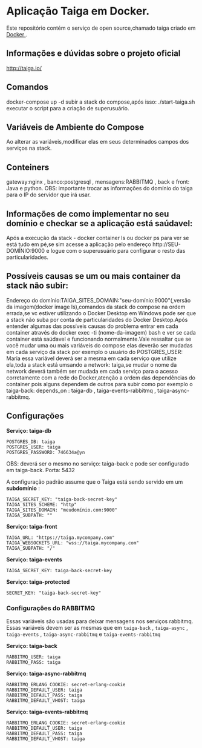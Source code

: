 #  Aplicação Taiga em Docker.

Este repositório contém o serviço de open source,chamado taiga criado em [ Docker ](https://www.docker.com/).

##  Informações e dúvidas sobre o projeto oficial

http://taiga.io/

##  Comandos

docker-compose up -d subir a stack do compose,após isso:
./start-taiga.sh
executar o script para a criação de superusuário.

## Variáveis de Ambiente do Compose

Ao alterar as variáveis,modificar elas em seus determinados campos dos serviços na stack.

## Conteiners 

gateway:nginx , banco:postgresql , mensagens:RABBITMQ , back e front: Java e python.
OBS: importante trocar as informações do domínio do taiga para o IP do servidor que irá usar.

## Informações de como implementar no seu domínio e checkar se a aplicação está saúdavel:

Após a execução da stack - docker container ls ou docker ps para ver se está tudo em pé,se sim acesse a aplicação
pelo endereço http://SEU-DOMÍNIO:9000 e logue com o superusuário para configurar o resto das particularidades.

## Possíveis causas se um ou mais container da stack não subir:

Endereço do domínio:TAIGA_SITES_DOMAIN:"seu-domínio:9000"(,versão da imagem(docker image ls),comandos da stack do compose na ordem errada,se vc estiver utilizando o Docker Desktop em Windows pode ser que a stack não suba por conta de particularidades do Docker Desktop.Após entender algumas das possíveis causas do problema entrar em cada container através do docker exec -ti (nome-da-imagem) bash e ver se cada container está saúdavel e funcionando normalmente.Vale ressaltar que se você mudar uma ou mais variáveis do compose elas deverão ser mudadas em cada serviço da stack por exemplo o usuário do POSTGRES_USER: Maria essa variável deverá ser a mesma em cada serviço que utilize ela,toda a stack está umsando a network: taiga,se mudar o nome da network deverá também ser mudada em cada serviço para o acesso corretamente com a rede do Docker,atenção a ordem das dependências do container pois alguns dependem de outros para subir como por exemplo o taiga-back: depends_on : taiga-db , taiga-events-rabbitmq , taiga-async-rabbitmq.

## Configurações

**Serviço: taiga-db**
```
POSTGRES_DB: taiga
POSTGRES_USER: taiga
POSTGRES_PASSWORD: 746634a@yn
```
OBS: deverá ser o mesmo no serviço: taiga-back e pode ser configurado em taiga-back.
Porta: 5432

A configuração padrão assume que o Taiga está sendo servido em um **subdomínio** :
```
TAIGA_SECRET_KEY: "taiga-back-secret-key"
TAIGA_SITES_SCHEME: "http"
TAIGA_SITES_DOMAIN: "meudomínio.com:9000"
TAIGA_SUBPATH: ""
```
**Serviço: taiga-front**

```
TAIGA_URL: "https://taiga.mycompany.com"
TAIGA_WEBSOCKETS_URL: "wss://taiga.mycompany.com"
TAIGA_SUBPATH: "/"
```
**Serviço: taiga-events**
```
TAIGA_SECRET_KEY: taiga-back-secret-key
```
**Serviço: taiga-protected**
```
SECRET_KEY: "taiga-back-secret-key"
```
###  Configurações do RABBITMQ

Essas variáveis são usadas para deixar mensagens nos serviços rabbitmq. Essas variáveis devem ser as mesmas que em `taiga-back` , `taiga-async` , `taiga-events` , `taiga-async-rabbitmq` e `taiga-events-rabbitmq` 

**Serviço: taiga-back**
```
RABBITMQ_USER: taiga
RABBITMQ_PASS: taiga
```
**Serviço: taiga-async-rabbitmq**
```
RABBITMQ_ERLANG_COOKIE: secret-erlang-cookie
RABBITMQ_DEFAULT_USER: taiga
RABBITMQ_DEFAULT_PASS: taiga
RABBITMQ_DEFAULT_VHOST: taiga
```

**Serviço: taiga-events-rabbitmq**
```
RABBITMQ_ERLANG_COOKIE: secret-erlang-cookie
RABBITMQ_DEFAULT_USER: taiga
RABBITMQ_DEFAULT_PASS: taiga
RABBITMQ_DEFAULT_VHOST: taiga
```



